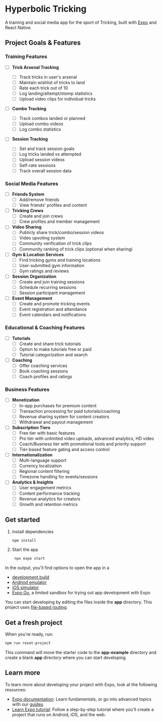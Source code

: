 # Hyperbolic Tricking

A training and social media app for the sport of Tricking, built with [Expo](https://expo.dev) and React Native.

## Project Goals & Features

### Training Features

- [ ] **Trick Arsenal Tracking**

  - [ ] Track tricks in user's arsenal
  - [ ] Maintain wishlist of tricks to land
  - [ ] Rate each trick out of 10
  - [ ] Log landing/attempt/stomp statistics
  - [ ] Upload video clips for individual tricks

- [ ] **Combo Tracking**

  - [ ] Track combos landed or planned
  - [ ] Upload combo videos
  - [ ] Log combo statistics

- [ ] **Session Tracking**
  - [ ] Set and track session goals
  - [ ] Log tricks landed vs attempted
  - [ ] Upload session videos
  - [ ] Self-rate sessions
  - [ ] Track overall session data

### Social Media Features

- [ ] **Friends System**
  - [ ] Add/remove friends
  - [ ] View friends' profiles and content

- [ ] **Tricking Crews**
  - [ ] Create and join crews
  - [ ] Crew profiles and member management

- [ ] **Video Sharing**
  - [ ] Publicly share trick/combo/session videos
  - [ ] Video upvoting system
  - [ ] Community verification of trick clips
  - [ ] Community ranking of trick clips (optional when sharing)

- [ ] **Gym & Location Services**
  - [ ] Find tricking gyms and training locations
  - [ ] User-submitted gym information
  - [ ] Gym ratings and reviews

- [ ] **Session Organization**
  - [ ] Create and join training sessions
  - [ ] Schedule recurring sessions
  - [ ] Session participant management

- [ ] **Event Management**
  - [ ] Create and promote tricking events
  - [ ] Event registration and attendance
  - [ ] Event calendars and notifications

### Educational & Coaching Features

- [ ] **Tutorials**
  - [ ] Create and share trick tutorials
  - [ ] Option to make tutorials free or paid
  - [ ] Tutorial categorization and search

- [ ] **Coaching**
  - [ ] Offer coaching services
  - [ ] Book coaching sessions
  - [ ] Coach profiles and ratings

### Business Features

- [ ] **Monetization**
  - [ ] In-app purchases for premium content
  - [ ] Transaction processing for paid tutorials/coaching
  - [ ] Revenue sharing system for content creators
  - [ ] Withdrawal and payout management

- [ ] **Subscription Tiers**
  - [ ] Free tier with basic features
  - [ ] Pro tier with unlimited video uploads, advanced analytics, HD video
  - [ ] Coach/Business tier with promotional tools and priority support
  - [ ] Tier-based feature gating and access control

- [ ] **Internationalization**
  - [ ] Multi-language support
  - [ ] Currency localization
  - [ ] Regional content filtering
  - [ ] Timezone handling for events/sessions

- [ ] **Analytics & Insights**
  - [ ] User engagement metrics
  - [ ] Content performance tracking
  - [ ] Revenue analytics for creators
  - [ ] Growth and retention metrics

## Get started

1. Install dependencies

   ```bash
   npm install
   ```

2. Start the app

   ```bash
    npx expo start
   ```

In the output, you'll find options to open the app in a

- [development build](https://docs.expo.dev/develop/development-builds/introduction/)
- [Android emulator](https://docs.expo.dev/workflow/android-studio-emulator/)
- [iOS simulator](https://docs.expo.dev/workflow/ios-simulator/)
- [Expo Go](https://expo.dev/go), a limited sandbox for trying out app development with Expo

You can start developing by editing the files inside the **app** directory. This project uses [file-based routing](https://docs.expo.dev/router/introduction).

## Get a fresh project

When you're ready, run:

```bash
npm run reset-project
```

This command will move the starter code to the **app-example** directory and create a blank **app** directory where you can start developing.

## Learn more

To learn more about developing your project with Expo, look at the following resources:

- [Expo documentation](https://docs.expo.dev/): Learn fundamentals, or go into advanced topics with our [guides](https://docs.expo.dev/guides).
- [Learn Expo tutorial](https://docs.expo.dev/tutorial/introduction/): Follow a step-by-step tutorial where you'll create a project that runs on Android, iOS, and the web.

